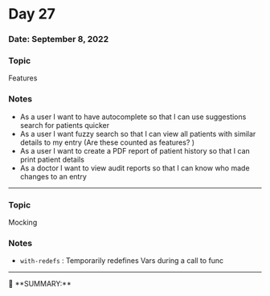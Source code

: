 # Day 27

### Date: September 8, 2022

### Topic

Features

### Notes

- As a user I want to have autocomplete so that I can use suggestions search for patients quicker
- As a user I want fuzzy search so that I can view all patients with similar details to my entry  (Are these counted as features? )
- As a user I want to create a PDF report of patient history so that I can print patient details
- As a doctor I want to view audit reports so that I can know who made changes to an entry

---

### Topic

Mocking

### Notes

- `with-redefs` : Temporarily redefines Vars during a call to func

---

<aside>
📌 **SUMMARY:**

</aside>